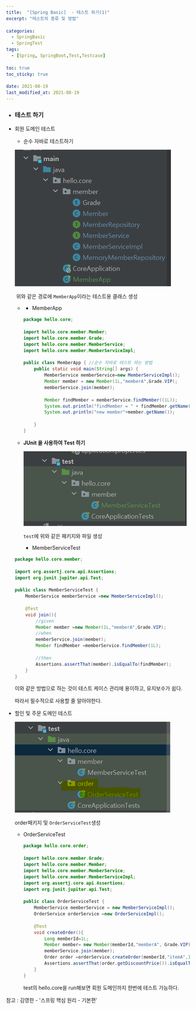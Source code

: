 ```yaml
---
title:  "[Spring Basic]  - 테스트 하기(1)"
excerpt: "테스트의 종류 및 방법"

categories:
  - SpringBasic
  - SpringTest
tags:
  - [Spring, SpringBoot,Test,Testcase]

toc: true
toc_sticky: true
 
date: 2021-08-19
last_modified_at: 2021-08-19
---
```

- ### 테스트 하기

- 회원 도메인 테스트

  - 순수 자바로 테스트하기

  

  ![image-20210820020513534](https://raw.githubusercontent.com/soleu/image_repo/main/img/image-20210820020513534.png)

  ​		위와 같은 경로에 `MemberApp`이라는 테스트용 클래스 생성

    -   - MemberApp

        ```java
        package hello.core;
        
        import hello.core.member.Member;
        import hello.core.member.Grade;
        import hello.core.member.MemberService;
        import hello.core.member.MemberServiceImpl;
        
        public class MemberApp { //순수 자바로 테스트 하는 방법
            public static void main(String[] args) {
                MemberService memberService=new MemberServiceImpl();
                Member member = new Member(1L,"memberA",Grade.VIP);
                memberService.join(member);
        
                Member findMember = memberService.findMember((1L));
                System.out.println("findMember = " + findMember.getName());
                System.out.println("new member"+member.getName());
        
            }
        }
        
        ```

  - **JUnit 을 사용하여 Test 하기**

    ![image-20210820020803545](https://raw.githubusercontent.com/soleu/image_repo/main/img/image-20210820020803545.png)

    `test`에 위와 같은 패키지와 파일 생성

    

    - MemberServiceTest

  ```java
  package hello.core.member;
  
  import org.assertj.core.api.Assertions;
  import org.junit.jupiter.api.Test;
  
  public class MemberServiceTest {
      MemberService memberService =new MemberServiceImpl();
  
      @Test
      void join(){
          //given
          Member member =new Member(1L,"memberA",Grade.VIP);
          //when
          memberService.join(member);
          Member findMember =memberService.findMember(1L);
  
          //then
          Assertions.assertThat(member).isEqualTo(findMember);
      }
  }
  ```

  이와 같은 방법으로 하는 것이 테스트 케이스 관리에 용이하고, 유지보수가 쉽다.

  따라서 필수적으로 사용할 줄 알아야한다.

  

- 할인 및 주문 도메인 테스트

  ![image-20210820030844301](https://raw.githubusercontent.com/soleu/image_repo/main/img/image-20210820030844301.png)

    order패키지 및 `OrderServiceTest`생성

  - OrderServiceTest

    ```java
    package hello.core.order;
    
    import hello.core.member.Grade;
    import hello.core.member.Member;
    import hello.core.member.MemberService;
    import hello.core.member.MemberServiceImpl;
    import org.assertj.core.api.Assertions;
    import org.junit.jupiter.api.Test;
    
    public class OrderServiceTest {
        MemberService memberService = new MemberServiceImpl();
        OrderService orderService =new OrderServiceImpl();
    
        @Test
        void createOrder(){
            Long memberId=1L;
            Member member= new Member(memberId,"memberA", Grade.VIP);
            memberService.join(member);
            Order order =orderService.createOrder(memberId,"itemA",10000);
            Assertions.assertThat(order.getDiscountPrice()).isEqualTo(1000);
        }
    }
    ```

    test의 hello.core을 run해보면 회원 도메인까지 한번에 테스트 가능하다.

참고 : 김영한 - '스프링 핵심 원리 - 기본편'


